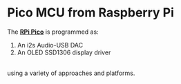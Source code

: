 # Pico MCU from Raspberry Pi

The [**RPi Pico**](https://www.raspberrypi.org/products/raspberry-pi-pico/) is programmed as:

1. An i2s Audio-USB DAC
2. An OLED SSD1306 display driver

<br> using a variety of approaches  and platforms.


